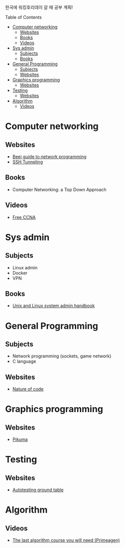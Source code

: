 한국에 워킹호리데이 갈 때 공부 계획!

<!-- START doctoc generated TOC please keep comment here to allow auto update -->
<!-- DON'T EDIT THIS SECTION, INSTEAD RE-RUN doctoc TO UPDATE -->
Table of Contents

- [Computer networking](#computer-networking)
  - [Websites](#websites)
  - [Books](#books)
  - [Videos](#videos)
- [Sys admin](#sys-admin)
  - [Subjects](#subjects)
  - [Books](#books-1)
- [General Programming](#general-programming)
  - [Subjects](#subjects-1)
  - [Websites](#websites-1)
- [Graphics programming](#graphics-programming)
  - [Websites](#websites-2)
- [Testing](#testing)
  - [Websites](#websites-3)
- [Algorithm](#algorithm)
  - [Videos](#videos-1)

<!-- END doctoc generated TOC please keep comment here to allow auto update -->


# Computer networking

## Websites
* [Beej guide to network programming](https://beej.us/guide/bgnet/)
* [SSH Tunneling](https://iximiuz.com/en/posts/ssh-tunnels/)

## Books
* Computer Networking: a Top Down Approach 

## Videos
* [Free CCNA](https://www.youtube.com/playlist?list=PLxbwE86jKRgMpuZuLBivzlM8s2Dk5lXBQ)


# Sys admin

## Subjects
* Linux admin
* Docker
* VPN

## Books
* [Unix and Linux system admin handbook](https://www.amazon.fr/UNIX-Linux-System-Administration-Handbook/dp/0134277554?crid=2FTPUATDOZ4XN&dib=eyJ2IjoiMSJ9.wZZXmwhJpEzKBnyLthelgQQoS7CDG0RWkNAyhQlMsPtPVFO0v5P6Hf8uvFFCUpoIJJzRtQIQ_jO7JjX9Y-PNErzPheP_Rg5QtMLBpzkk4jsI9-9TsCwILXOa9y7BKETmIlbpZoFWEo1B9tulxPHvLKNlAtc9xhErQ21wjfofSy4Llgf9u0WMjpEC_VrnI-_yUu3fHT2bMKwGEfAIjRaOhYj5naCNOKQpqp4XhVXF0UEnGTqD_GAqP8xesHljD31WESEesnWEyDnKQJ10QV4T5irqiNwzERfTNyHy532CQ2t_S1XELQp4I2R5bCZtJo4phoQJgTGXFm02eDUQzCetSZEiRIHY-WB_yvU0OOlhRBIEASb5rNw8JyBwHWveepN0a_C-3L0t98yJgZOsSsQBAvliyKAhgan_NAAdF4urt5BJi5fYd565_4x5pT8-VIHh.gwbIKTQGfYkDd5_9k4hhu0nwIpWHfb67kEVAIO2a9vw&dib_tag=se&keywords=unix+and+linux+system+administration+handbook&qid=1738831680&sprefix=linux+unix%2Caps%2C105&sr=8-1)


# General Programming

## Subjects
* Network programming (sockets, game network)
* C language

## Websites
* [Nature of code](https://natureofcode.com/)


# Graphics programming

## Websites
* [Pikuma](https://pikuma.com/)


# Testing

## Websites

* [Autotesting ground table](https://autotestingroundtable.com/)


# Algorithm

## Videos

* [The last algorithm course you will need (Primeagen)](https://www.youtube.com/watch?v=Lwr3-doAgaI)
